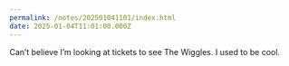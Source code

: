 ```yaml
---
permalink: /notes/202501041101/index.html
date: 2025-01-04T11:01:00.000Z
---
```


Can’t believe I’m looking at tickets to see The Wiggles. I used to be cool.